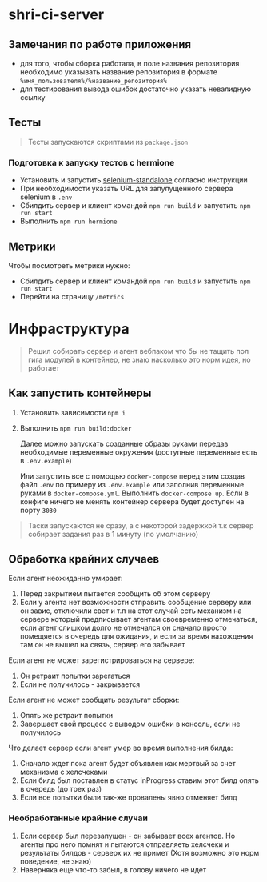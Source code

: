 # shri-ci-server

## Замечания по работе приложения

- для того, чтобы сборка работала, в поле названия репозитория необходимо указывать название репозитория в формате `%имя_пользователя%/%название_репозитория%`
- для тестирования вывода ошибок достаточно указать невалидную ссылку

## Тесты

> Тесты запускаются скриптами из `package.json`

### Подготовка к запуску тестов с hermione

- Установить и запустить [selenium-standalone](https://github.com/gemini-testing/hermione#prerequisites) согласно инструкции
- При необходимости указать URL для запупущенного сервера selenium в `.env`
- Сбилдить сервер и клиент командой `npm run build` и запустить `npm run start`
- Выполнить `npm run hermione`

## Метрики

Чтобы посмотреть метрики нужно:

- Сбилдить сервер и клиент командой `npm run build` и запустить `npm run start`
- Перейти на страницу `/metrics`

# Инфраструктура

> Решил собирать сервер и агент вебпаком что бы не тащить пол гига модулей в контейнер, не знаю насколько это норм идея, но работает

## Как запустить контейнеры

1. Установить зависимости `npm i`
1. Выполнить `npm run build:docker`

   Далее можно запускать созданные образы руками передав необходимые переменные окружения (доступные переменные есть в `.env.example`)

   Или запустить все с помощью `docker-compose` перед этим создав файл `.env` по примеру из `.env.example` или заполнив переменные руками в `docker-compose.yml`. Выполнить `docker-compose up`. Если в конфиге ничего не менять контейнер сервера будет доступен на порту `3030`

> Таски запускаются не сразу, а с некоторой задержкой т.к сервер собирает задания раз в 1 минуту (по умолчанию)

## Обработка крайних случаев

Если агент неожиданно умирает:

1. Перед закрытием пытается сообщить об этом серверу
1. Если у агента нет возможности отправить сообщение серверу или он завис, отключили свет и т.п на этот случай есть механизм на сервере который предписывает агентам своевременно отмечаться, если агент слишком долго не отмечался он сначало просто помещяется в очередь для ожидания, и если за время нахождения там он не вышел на связь, сервер его забывает

Если агент не может зарегистрироваться на сервере:

1. Он ретраит попытки зарегаться
2. Если не получилось - закрывается

Если агент не может сообщить результат сборки:

1. Опять же ретраит попытки
2. Завершает свой процесс с выводом ошибки в консоль, если не получилось

Что делает сервер если агент умер во время выполнения билда:

1. Сначало ждет пока агент будет объявлен как мертвый за счет механизма с хелсчеками
1. Если билд был поставлен в статус inProgress ставим этот билд опять в очередь (до трех раз)
1. Если все попытки были так-же провалены явно отменяет билд

### Необработанные крайние случаи

1. Если сервер был перезапущен - он забывает всех агентов. Но агенты про него помнят и пытаются отправляеть хелсчеки и результаты билдов - серверх их не примет (Хотя возможно это норм поведение, не знаю)
1. Наверняка еще что-то забыл, в голову ничего не идет

